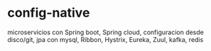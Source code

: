 # config-native
microservicios con Spring boot, Spring cloud, configuracion desde disco/git, jpa con mysql, Ribbon, Hystrix, Eureka, Zuul, kafka, redis
